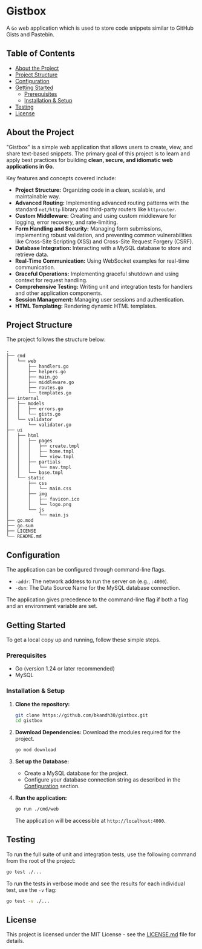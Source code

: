 # Gistbox

A `Go` web application which is used to store code snippets similar to GitHub Gists and Pastebin.

## Table of Contents

- [About the Project](#about-the-project)
- [Project Structure](#project-structure)
- [Configuration](#configuration)
- [Getting Started](#getting-started)
  - [Prerequisites](#prerequisites)
  - [Installation & Setup](#installation--setup)
- [Testing](#testing)
- [License](#license)

## About the Project

"Gistbox" is a simple web application that allows users to create, view, and share text-based snippets. The primary goal of this project is to learn and apply best practices for building **clean, secure, and idiomatic web applications in Go**.

Key features and concepts covered include:

- **Project Structure:** Organizing code in a clean, scalable, and maintainable way.
- **Advanced Routing:** Implementing advanced routing patterns with the standard `net/http` library and third-party routers like `httprouter`.
- **Custom Middleware:** Creating and using custom middleware for logging, error recovery, and rate-limiting.
- **Form Handling and Security:** Managing form submissions, implementing robust validation, and preventing common vulnerabilities like Cross-Site Scripting (XSS) and Cross-Site Request Forgery (CSRF).
- **Database Integration:** Interacting with a MySQL database to store and retrieve data.
- **Real-Time Communication:** Using WebSocket examples for real-time communication.
- **Graceful Operations:** Implementing graceful shutdown and using context for request handling.
- **Comprehensive Testing:** Writing unit and integration tests for handlers and other application components.
- **Session Management:** Managing user sessions and authentication.
- **HTML Templating:** Rendering dynamic HTML templates.

## Project Structure

The project follows the structure below:

```
.
├── cmd
│   └── web
│       ├── handlers.go
│       ├── helpers.go
│       ├── main.go
│       ├── middleware.go
│       ├── routes.go
│       └── templates.go
├── internal
│   ├── models
│   │   ├── errors.go
│   │   └── gists.go
│   └── validator
│       └── validator.go
├── ui
│   ├── html
│   │   ├── pages
│   │   │   ├── create.tmpl
│   │   │   ├── home.tmpl
│   │   │   └── view.tmpl
│   │   ├── partials
│   │   │   └── nav.tmpl
│   │   └── base.tmpl
│   └── static
│       ├── css
│       │   └── main.css
│       ├── img
│       │   ├── favicon.ico
│       │   └── logo.png
│       └── js
│           └── main.js
├── go.mod
├── go.sum
├── LICENSE
└── README.md
```

## Configuration

The application can be configured through command-line flags.

- `-addr`: The network address to run the server on (e.g., `:4000`).
- `-dsn`: The Data Source Name for the MySQL database connection.

<!-- For convenience and security, you can store sensitive information like the DSN in a `.env` file in the project root. The application will read this file if it exists. -->

<!-- **Example `.env` file:**
```
SNIPPETBOX_DB_DSN="user:password@/snippetbox?parseTime=true"
``` -->

The application gives precedence to the command-line flag if both a flag and an environment variable are set.

## Getting Started

To get a local copy up and running, follow these simple steps.

### Prerequisites

- Go (version 1.24 or later recommended)
- MySQL

### Installation & Setup

1.  **Clone the repository:**

    ```sh
    git clone https://github.com/bkandh30/gistbox.git
    cd gistbox
    ```

2.  **Download Dependencies:** Download the modules required for the project.

    ```sh
    go mod download
    ```

3.  **Set up the Database:**

    - Create a MySQL database for the project.
    - Configure your database connection string as described in the [Configuration](#configuration) section.
    <!-- - Run the database migrations provided in the book to set up the necessary tables. -->

4.  **Run the application:**
    ```sh
    go run ./cmd/web
    ```
    The application will be accessible at `http://localhost:4000`.

## Testing

To run the full suite of unit and integration tests, use the following command from the root of the project:

```sh
go test ./...
```

To run the tests in verbose mode and see the results for each individual test, use the `-v` flag:

```sh
go test -v ./...
```

## License

This project is licensed under the MIT License - see the [LICENSE.md](LICENSE.md) file for details.
